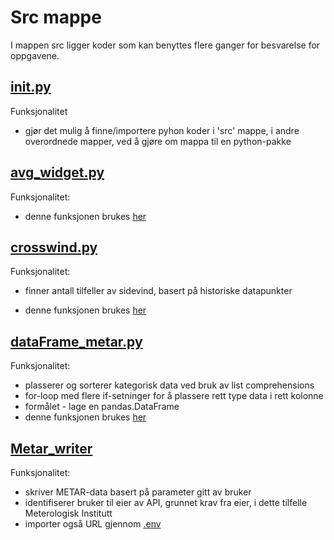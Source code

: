 
# Src mappe

I mappen src ligger koder som kan benyttes flere ganger for besvarelse for oppgavene.

## [__init__.py](__init__.py)

Funksjonalitet
- gjør det mulig å finne/importere pyhon koder i 'src' mappe, i andre overordnede mapper, ved å gjøre om mappa til en python-pakke

## [avg_widget.py](avg_widget.py)

Funksjonalitet: 
- denne funksjonen brukes [her](../notebooks/05_visualisering.ipynb)

## [crosswind.py](crosswind.py)
Funksjonalitet:
- finner antall tilfeller av sidevind, basert på historiske datapunkter

- denne funksjonen brukes [her](../notebooks/04_dataanalyse.ipynb)

## [dataFrame_metar.py](dataFrame_metar.py)
Funksjonalitet:
- plasserer og sorterer kategorisk data ved bruk av list comprehensions
- for-loop med flere if-setninger for å plassere rett type data i rett kolonne
- formålet - lage en pandas.DataFrame
- denne funksjonen brukes [her](../notebooks/03_databehandling.ipynb)

## [Metar_writer](metar_writer.py) 

Funksjonalitet:
- skriver METAR-data basert på parameter gitt av bruker
- identifiserer bruker til eier av API, grunnet krav fra eier, i dette tilfelle Meterologisk Institutt
- importer også URL gjennom [.env](../.env)
 